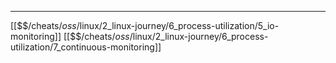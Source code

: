 


---
[[$$$/$cheats/$oss/$linux/2_linux-journey/6_process-utilization/5_io-monitoring]]
[[$$$/$cheats/$oss/$linux/2_linux-journey/6_process-utilization/7_continuous-monitoring]]
